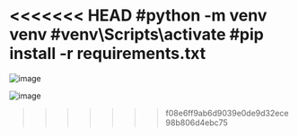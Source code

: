 <<<<<<< HEAD
#python -m venv venv
#venv\Scripts\activate
#pip install -r requirements.txt
=======
![image](https://github.com/cesar050/Sistema_Hotelario/assets/166522713/d9c49b00-f2eb-4cfb-ab22-aa122c9cd978)




![image](https://github.com/cesar050/Sistema_Hotelario/assets/166522713/6fcf67ff-7954-46f8-95af-acd6c888262b)
>>>>>>> f08e6ff9ab6d9039e0de9d32ece98b806d4ebc75
